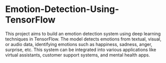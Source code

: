# Emotion-Detection-Using-TensorFlow
This project aims to build an emotion detection system using deep learning techniques in TensorFlow. The model detects emotions from textual, visual, or audio data, identifying emotions such as happiness, sadness, anger, surprise, etc. This system can be integrated into various applications like virtual assistants, customer support systems, and mental health apps.
